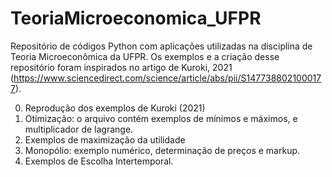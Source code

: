 # TeoriaMicroeconomica_UFPR

Repositório de códigos Python com aplicações utilizadas na disciplina de Teoria Microeconômica da UFPR. Os exemplos e a criação desse repositório foram inspirados no artigo de Kuroki, 2021 (https://www.sciencedirect.com/science/article/abs/pii/S1477388021000177). 

0. Reprodução dos exemplos de Kuroki (2021)
1. Otimização: o arquivo contém exemplos de mínimos e máximos, e multiplicador de lagrange. 
2. Exemplos de maximização da utilidade
3. Monopólio: exemplo numérico, determinação de preços e markup.
4. Exemplos de Escolha Intertemporal.

